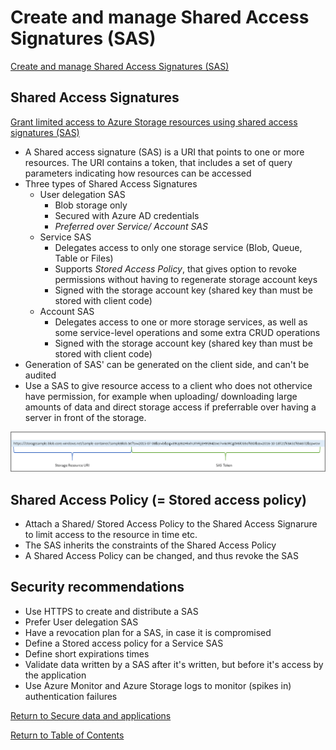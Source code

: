 # Create and manage Shared Access Signatures (SAS)

[Create and manage Shared Access Signatures (SAS)](https://docs.microsoft.com/en-us/azure/storage/common/storage-sas-overview)

## Shared Access Signatures

[Grant limited access to Azure Storage resources using shared access signatures (SAS)](https://docs.microsoft.com/en-us/azure/storage/common/storage-sas-overview)

* A Shared access signature (SAS) is a URI that points to one or more resources. The URI contains a token, that includes a set of query parameters indicating how resources can be accessed
* Three types of Shared Access Signatures
   * User delegation SAS 
      * Blob storage only
      * Secured with Azure AD credentials
      * _Preferred over Service/ Account SAS_
   * Service SAS
      * Delegates access to only one storage service (Blob, Queue, Table or Files)
      * Supports _Stored Access Policy_, that gives option to revoke permissions without having to regenerate storage account keys
      * Signed with the storage account key (shared key than must be stored with client code)
   * Account SAS
      * Delegates access to one or more storage services, as well as some service-level operations and some extra CRUD operations
      * Signed with the storage account key (shared key than must be stored with client code)
* Generation of SAS' can be generated on the client side, and can't be audited
* Use a SAS to give resource access to a client who does not othervice have permission, for example when uploading/ downloading large amounts of data and direct storage access if preferrable over having a server in front of the storage.

![Shared access signature (SAS)](img/SharedAccessSignature.png)

## Shared Access Policy (= Stored access policy)
* Attach a Shared/ Stored Access Policy to the Shared Access Signarure to limit access to the resource in time etc.
* The SAS inherits the constraints of the Shared Access Policy
* A Shared Access Policy can be changed, and thus revoke the SAS

## Security recommendations

* Use HTTPS to create and distribute a SAS
* Prefer User delegation SAS
* Have a revocation plan for a SAS, in case it is compromised
* Define a Stored access policy for a Service SAS
* Define short expirations times
* Validate data written by a SAS after it's written, but before it's access by the application
* Use Azure Monitor and Azure Storage logs to monitor (spikes in) authentication failures

[Return to Secure data and applications](README.md)

[Return to Table of Contents](../README.md)